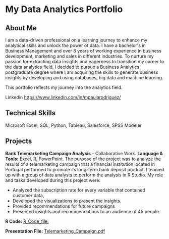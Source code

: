 # My Data Analytics Portfolio

## About Me

I am a data-driven professional on a learning journey to enhance my analytical skills and unlock the power of data. I have a bachelor's in Business Management and over 8 years of working experience in business development, marketing and sales in different industries. 
To nurture my passion for extracting data insights and eagerness to transition my career to the data analytics field, I decided to pursue a Business Analytics postgraduate degree where I am acquiring the skills to generate business insights by developing and using databases, big data and machine learning. 

This portfolio reflects my journey into the analytics field.

Linkedin https://www.linkedin.com/in/mpaularodriguez/

## Technical Skills
Microsoft Excel, SQL, Python, Tableau, Salesforce, SPSS Modeler

## Projects

**Bank Telemarketing Campaign Analysis** - Collaborative Work.
**Language & Tools:** Excel,  R, PowerPoint. 
The purpose of the project was to analyze the results of a telemarketing campaign that a financial institution located in Portugal performed to promote its long-term bank deposit product. I teamed up with a group of data analysts to perform the analysis in R Studio. 
My role and tasks developed during this project were:
- Analyzed the subscription rate for every variable that contained customer data, 
- Developed the visualizations to present the insights.
- Provided recommendations for future campaigns
- Presented insights and recommendations to an audience of 45 people. 

**R Code:** [R_Code_file:](https://github.com/Paula1806/Data_Analytics_Portfolio/blob/d53cb14a5c7447dfa0d4365558ff3547662f7dde/BigData2_GroupProject.R)

**Presentation File:** [Telemarketing_Campaign.pdf](https://github.com/Paula1806/Data_Analytics_Portfolio/blob/52d8493c3857becfb834030719816b5e53c89bce/Telemarketing%20Campaign_Presentation.pdf)
